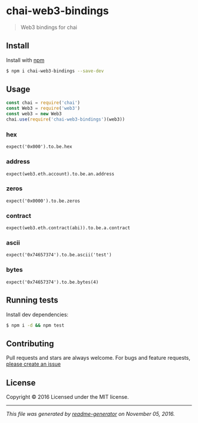 # chai-web3-bindings

> Web3 bindings for chai

## Install

Install with [npm](https://www.npmjs.com/)

```sh
$ npm i chai-web3-bindings --save-dev
```

## Usage

```js
const chai = require('chai')
const Web3 = require('web3')
const web3 = new Web3
chai.use(require('chai-web3-bindings')(web3))
```

### hex
`expect('0x000').to.be.hex`

### address
`expect(web3.eth.account).to.be.an.address`

### zeros
`expect('0x0000').to.be.zeros`

### contract
`expect(web3.eth.contract(abi)).to.be.a.contract`

### ascii
`expect('0x74657374').to.be.ascii('test')`

### bytes
`expect('0x74657374').to.be.bytes(4)`

## Running tests

Install dev dependencies:

```sh
$ npm i -d && npm test
```

## Contributing

Pull requests and stars are always welcome. For bugs and feature requests, [please create an issue](https://github.com/SafeMarket/chai-web3-bindings/issues)

## License

Copyright © 2016 []()
Licensed under the MIT license.

***

_This file was generated by [readme-generator](https://github.com/jonschlinkert/readme-generator) on November 05, 2016._